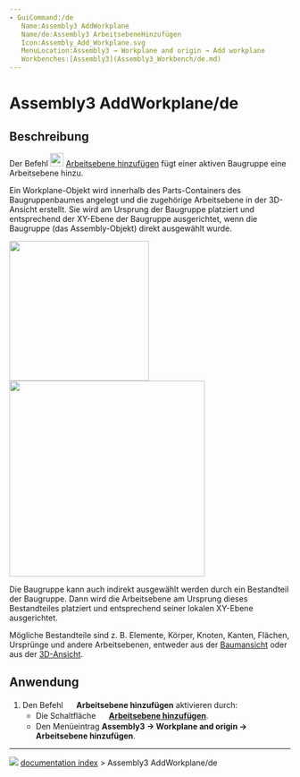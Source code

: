 ```yaml
---
- GuiCommand:/de
   Name:Assembly3 AddWorkplane
   Name/de:Assembly3 ArbeitsebeneHinzufügen
   Icon:Assembly_Add_Workplane.svg‎‎
   MenuLocation:Assembly3 → Workplane and origin → Add workplane
   Workbenches:[Assembly3](Assembly3_Workbench/de.md)
---
```


# Assembly3 AddWorkplane/de

## Beschreibung

Der Befehl <img alt="" src=images/Assembly_Add_Workplane.svg  style="width:24px;"> [Arbeitsebene hinzufügen](Assembly3_AddWorkplane/de.md) fügt einer aktiven Baugruppe eine Arbeitsebene hinzu.

Ein Workplane-Objekt wird innerhalb des Parts-Containers des Baugruppenbaumes angelegt und die zugehörige Arbeitsebene in der 3D-Ansicht erstellt. Sie wird am Ursprung der Baugruppe platziert und entsprechend der XY-Ebene der Baugruppe ausgerichtet, wenn die Baugruppe (das Assembly-Objekt) direkt ausgewählt wurde.

<img alt="" src=images/Assembly_Add_Workplane-01.png  style="width:250px;"> <img alt="" src=images/Assembly_Add_Workplane-02.png  style="width:350px;">

Die Baugruppe kann auch indirekt ausgewählt werden durch ein Bestandteil der Baugruppe. Dann wird die Arbeitsebene am Ursprung dieses Bestandteiles platziert und entsprechend seiner lokalen XY-Ebene ausgerichtet.

Mögliche Bestandteile sind z. B. Elemente, Körper, Knoten, Kanten, Flächen, Ursprünge und andere Arbeitsebenen, entweder aus der [Baumansicht](Tree_view/de.md) oder aus der [3D-Ansicht](3D_view/de.md).

## Anwendung

1.  Den Befehl <img alt="" src=images/Assembly_Add_Workplane.svg  style="width:16px;"> **Arbeitsebene hinzufügen** aktivieren durch:
    -   Die Schaltfläche **<img src="images/Assembly_Add_Workplane.svg_" width=16px> [Arbeitsebene hinzufügen](Assembly3_AddWorkplane/de.md)**.
    -   Den Menüeintrag **Assembly3 → Workplane and origin → <img src="images/Assembly_Add_Workplane.svg_" width=16px> Arbeitsebene hinzufügen**.



---
![](images/Button_right.svg) [documentation index](../README.md) > Assembly3 AddWorkplane/de
